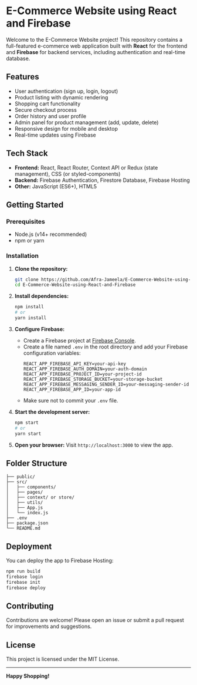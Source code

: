 # E-Commerce Website using React and Firebase

Welcome to the E-Commerce Website project! This repository contains a full-featured e-commerce web application built with **React** for the frontend and **Firebase** for backend services, including authentication and real-time database.

## Features

- User authentication (sign up, login, logout)
- Product listing with dynamic rendering
- Shopping cart functionality
- Secure checkout process
- Order history and user profile
- Admin panel for product management (add, update, delete)
- Responsive design for mobile and desktop
- Real-time updates using Firebase

## Tech Stack

- **Frontend:** React, React Router, Context API or Redux (state management), CSS (or styled-components)
- **Backend:** Firebase Authentication, Firestore Database, Firebase Hosting
- **Other:** JavaScript (ES6+), HTML5

## Getting Started

### Prerequisites

- Node.js (v14+ recommended)
- npm or yarn

### Installation

1. **Clone the repository:**
   ```bash
   git clone https://github.com/Afra-Jameela/E-Commerce-Website-using-React-and-Firebase.git
   cd E-Commerce-Website-using-React-and-Firebase
   ```

2. **Install dependencies:**
   ```bash
   npm install
   # or
   yarn install
   ```

3. **Configure Firebase:**
   - Create a Firebase project at [Firebase Console](https://console.firebase.google.com/).
   - Create a file named `.env` in the root directory and add your Firebase configuration variables:
     ```
     REACT_APP_FIREBASE_API_KEY=your-api-key
     REACT_APP_FIREBASE_AUTH_DOMAIN=your-auth-domain
     REACT_APP_FIREBASE_PROJECT_ID=your-project-id
     REACT_APP_FIREBASE_STORAGE_BUCKET=your-storage-bucket
     REACT_APP_FIREBASE_MESSAGING_SENDER_ID=your-messaging-sender-id
     REACT_APP_FIREBASE_APP_ID=your-app-id
     ```
   - Make sure not to commit your `.env` file.

4. **Start the development server:**
   ```bash
   npm start
   # or
   yarn start
   ```

5. **Open your browser:**
   Visit `http://localhost:3000` to view the app.

## Folder Structure

```
├── public/
├── src/
│   ├── components/
│   ├── pages/
│   ├── context/ or store/
│   ├── utils/
│   ├── App.js
│   └── index.js
├── .env
├── package.json
└── README.md
```

## Deployment

You can deploy the app to Firebase Hosting:

```bash
npm run build
firebase login
firebase init
firebase deploy
```

## Contributing

Contributions are welcome! Please open an issue or submit a pull request for improvements and suggestions.

## License

This project is licensed under the MIT License.

---

**Happy Shopping!**



 
